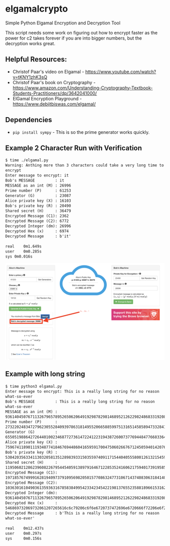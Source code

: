 # elgamalcrypto
Simple Python Elgamal Encryption and Decryption Tool

This script needs some work on figuring out how to encrypt faster as the power for c2 takes forever if you are into bigger numbers, but the decryption works great.

## Helpful Resources:
- Christof Paar's video on Elgamal - https://www.youtube.com/watch?v=tKNY1zhK3sQ
- Christof Paar's book on Cryptography - https://www.amazon.com/Understanding-Cryptography-Textbook-Students-Practitioners/dp/3642041000/
- ElGamal Encryption Playground - https://www.debjitbiswas.com/elgamal/

## Dependencies

- `pip install sympy` - This is so the prime generator works quickly.

## Example 2 Character Run with Verification

```
$ time ./elgamal.py
Warning: Anthing more than 3 characters could take a very long time to encrypt
Enter message to encrypt: it
Bob's MESSAGE         : it
MESSAGE as an int (M) : 26996
Prime number (P)      : 61253
Generator (G)         : 23087
Alice private key (X) : 16103
Bob's private key (R) : 20490
Shared secret (H)     : 36479
Encrypted Message (C1): 2362
Encrypted Message (C2): 6772
Decrypted Integer (dm): 26996
Decrypted Hex (x)     : 6974
Decrypted Message     : b'it'

real	0m1.649s
user	0m0.285s
sys	0m0.016s
```
![](elgamal_run.png)

## Example with long string

```
$ time python3 elgamal.py
Enter message to encrypt: This is a really long string for no reason what-so-ever
Bob's MESSAGE         : This is a really long string for no reason what-so-ever
MESSAGE as an int (M) : 936140450767113267965789526506206491929878298146895212622982486833192086180233170932959949678546085654866949395518767919304942183794
Prime number (P)      : 2732202483472796230552840939786318149552066588599751316514585894733284183141658331370522061142362270191703995600531377432565986089031
Generator (G)         : 655051988642726440100234687727361472241223194387260073776944847766833641196630019073062148005250400958985997330463328889516727075079
Alice private key (X) : 759674118901119348774184676944860416595917004750602667671245059401420763383429179379996432597693268146910211930534447853089180047520
Bob's private key (R) : 530420356334113032058135128983933150355974091171544040555800126132154593233892663946504466711210276928087150715709683081110998867178
Shared secret (H)     : 1195060212862396082267954454059138979164671228535241606217594017391958535941383354001276446149980324540386667396871095354193818516142
Encrypted Message (C1): 1971857674999162819409737910956982050157708632477310671437408306318414041292922331067272518172493225247118459514061942412333141234874
Encrypted Message (C2): 1036301610490361359363167858384995423342345422198137655235881896615316223008088446518190790078611876164254030601248558708515780484023
Decrypted Integer (dm): 936140450767113267965789526506206491929878298146895212622982486833192086180233170932959949678546085654866949395518767919304942183794
Decrypted Hex (x)     : 546869732069732061207265616c6c79206c6f6e6720737472696e6720666f72206e6f20726561736f6e20776861742d736f2d65766572
Decrypted Message     : b'This is a really long string for no reason what-so-ever'

real    0m12.437s
user    0m0.297s
sys     0m0.156s
```
